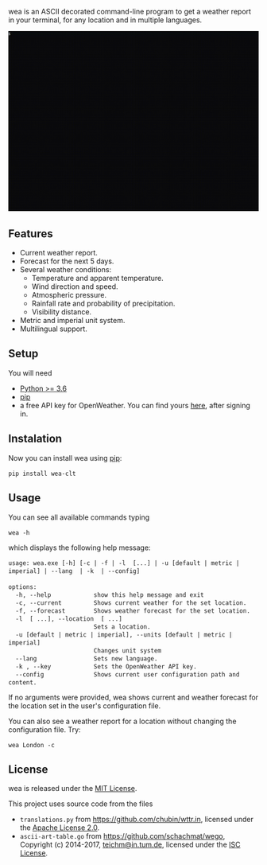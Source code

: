 wea is an ASCII decorated command-line program to get a weather report in your terminal, for any location and in multiple languages.

![](https://github.com/f7olivera/wea/blob/dc89a02c970af8fb3477709f068d271d19742dad/example.gif)

## Features
- Current weather report.
- Forecast for the next 5 days.
- Several weather conditions:
    -  Temperature and apparent temperature.
    -  Wind direction and speed.
    -  Atmospheric pressure.
    -  Rainfall rate and probability of precipitation.
    -  Visibility distance.
- Metric and imperial unit system.
- Multilingual support.

## Setup
You will need
- [Python >= 3.6](https://www.python.org/)
- [pip](https://pypi.org)
- a free API key for OpenWeather. You can find yours [here](https://home.openweathermap.org/api_keys), after signing in.

## Instalation
Now you can install wea using [pip](https://pypi.org):

    pip install wea-clt

## Usage
You can see all available commands typing
    
    wea -h

which displays the following help message:
```
usage: wea.exe [-h] [-c | -f | -l  [...] | -u [default | metric | imperial] | --lang  | -k  | --config]

options:
  -h, --help            show this help message and exit
  -c, --current         Shows current weather for the set location.
  -f, --forecast        Shows weather forecast for the set location.
  -l  [ ...], --location  [ ...]
                        Sets a location.
  -u [default | metric | imperial], --units [default | metric | imperial]
                        Changes unit system
  --lang                Sets new language.
  -k , --key            Sets the OpenWeather API key.
  --config              Shows current user configuration path and content.
```

If no arguments were provided, wea shows current and weather forecast for the location set in the user's configuration file.

You can also see a weather report for a location without changing the configuration file. Try:

	wea London -c

## License
wea is released under the [MIT License](https://github.com/f7olivera/wea/blob/master/LICENSE).

This project uses source code from the files
- `translations.py` from https://github.com/chubin/wttr.in, licensed under the [Apache License 2.0](https://github.com/chubin/wttr.in/blob/master/LICENSE).
- `ascii-art-table.go` from https://github.com/schachmat/wego, Copyright (c) 2014-2017,  <teichm@in.tum.de>, licensed under the [ISC License](https://github.com/schachmat/wego/blob/master/LICENSE).
